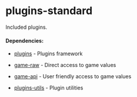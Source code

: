 # plugins-standard

Included plugins.

#### Dependencies:

* [plugins](https://github.com/RuneStar/client/tree/master/plugins) - Plugins framework

* [game-raw](https://github.com/RuneStar/client/tree/master/game-raw) - Direct access to game values

* [game-api](https://github.com/RuneStar/client/tree/master/game-api) - User friendly access to game values

* [plugins-utils](https://github.com/RuneStar/client/tree/master/plugins-utils) - Plugin utilities

